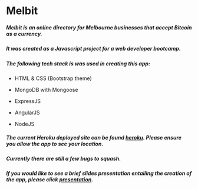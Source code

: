 # Melbit

##### Melbit is an online directory for Melbourne businesses that accept Bitcoin as a currency.

##### It was created as a Javascript project for a web developer bootcamp.

##### The following tech stack is was used in creating this app:

* HTML & CSS (Bootstrap theme)

* MongoDB with Mongoose

* ExpressJS

* AngularJS

* NodeJS

##### The current Heroku deployed site can be found [heroku](https://murmuring-garden-62590.herokuapp.com "here"). Please ensure you allow the app to see your location.

##### Currently there are still a few bugs to squash.

##### If you would like to see a brief slides presentation entailing the creation of the app, please click [presentation](https://docs.google.com/presentation/d/1gsS3QbmfwC73VeF4cWeP5-xTrKUtsvH8r9aYKhqMhhg/edit?usp=sharing "here").
